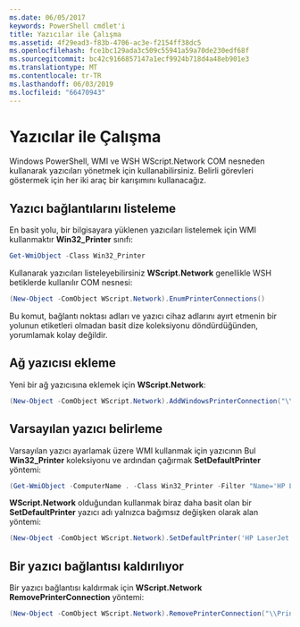 ```yaml
---
ms.date: 06/05/2017
keywords: PowerShell cmdlet'i
title: Yazıcılar ile Çalışma
ms.assetid: 4f29ead3-f83b-4706-ac3e-f2154ff38dc5
ms.openlocfilehash: fce1bc129ada3c509c55941a59a70de230edf68f
ms.sourcegitcommit: bc42c9166857147a1ecf9924b718d4a48eb901e3
ms.translationtype: MT
ms.contentlocale: tr-TR
ms.lasthandoff: 06/03/2019
ms.locfileid: "66470943"
---
```

# <a name="working-with-printers"></a>Yazıcılar ile Çalışma

Windows PowerShell, WMI ve WSH WScript.Network COM nesneden kullanarak yazıcıları yönetmek için kullanabilirsiniz. Belirli görevleri göstermek için her iki araç bir karışımını kullanacağız.

## <a name="listing-printer-connections"></a>Yazıcı bağlantılarını listeleme

En basit yolu, bir bilgisayara yüklenen yazıcıları listelemek için WMI kullanmaktır **Win32_Printer** sınıfı:

```powershell
Get-WmiObject -Class Win32_Printer
```

Kullanarak yazıcıları listeleyebilirsiniz **WScript.Network** genellikle WSH betiklerde kullanılır COM nesnesi:

```powershell
(New-Object -ComObject WScript.Network).EnumPrinterConnections()
```

Bu komut, bağlantı noktası adları ve yazıcı cihaz adlarını ayırt etmenin bir yolunun etiketleri olmadan basit dize koleksiyonu döndürdüğünden, yorumlamak kolay değildir.

## <a name="adding-a-network-printer"></a>Ağ yazıcısı ekleme

Yeni bir ağ yazıcısına eklemek için **WScript.Network**:

```powershell
(New-Object -ComObject WScript.Network).AddWindowsPrinterConnection("\\Printserver01\Xerox5")
```

## <a name="setting-a-default-printer"></a>Varsayılan yazıcı belirleme

Varsayılan yazıcı ayarlamak üzere WMI kullanmak için yazıcının Bul **Win32_Printer** koleksiyonu ve ardından çağırmak **SetDefaultPrinter** yöntemi:

```powershell
(Get-WmiObject -ComputerName . -Class Win32_Printer -Filter "Name='HP LaserJet 5Si'").SetDefaultPrinter()
```

**WScript.Network** olduğundan kullanmak biraz daha basit olan bir **SetDefaultPrinter** yazıcı adı yalnızca bağımsız değişken olarak alan yöntemi:

```powershell
(New-Object -ComObject WScript.Network).SetDefaultPrinter('HP LaserJet 5Si')
```

## <a name="removing-a-printer-connection"></a>Bir yazıcı bağlantısı kaldırılıyor

Bir yazıcı bağlantısı kaldırmak için **WScript.Network RemovePrinterConnection** yöntemi:

```powershell
(New-Object -ComObject WScript.Network).RemovePrinterConnection("\\Printserver01\Xerox5")
```
